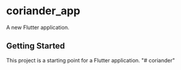 # coriander_app

A new Flutter application.

## Getting Started

This project is a starting point for a Flutter application.
"# coriander" 
